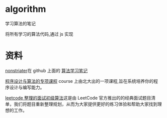 # algorithm

学习算法的笔记

将所有学习的算法代码,通过 js 实现

# 资料

[nonstriater](https://github.com/nonstriater)在 github 上面的 [算法学习笔记](https://github.com/nonstriater/Learn-Algorithms)

[程序设计与算法的专项课程](https://www.coursera.org/specializations/biancheng-suanfa) course 上由北大出的一项课程,旨在系统培养你的程序设计与编写能力。

[leetcode 整理的面试初级算法](https://leetcode-cn.com/explore/interview/card/top-interview-questions-easy/)这是由 LeetCode 官方推出的的经典面试题目清单，我们将题目重新整理规划，从而为大家提供更好的练习体验和帮助大家找到理想的工作。
